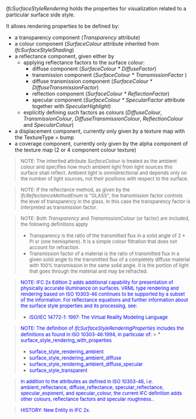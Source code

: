 ﻿_IfcSurfaceStyleRendering_ holds the properties for visualization related to a particular surface side style.

It allows rendering properties to be defined by:

* a transparency component (_Transparency_ attribute)
* a colour component (_SurfaceColour_ attribute inherited from _IfcSurfaceStyleShading_)
* a reflectance component, given either by 
    * applying reflectance factors to the surface colour: 
        * diffuse component (_SurfaceColour \* DiffuseFactor_)
        * transmission component (_SurfaceColour \* TransmissionFactor_ )
        * diffuse transmission component (_SurfaceColour \* DiffuseTransmissionFactor_)
        * reflection component (_SurfaceColour \* ReflectionFactor_)
        * specular component (_SurfaceColour \* SpecularFactor_ attribute together with _SpecularHighlight_) 
    * explicitly defining such factors as colours (_DiffuseColour_, _TransmissionColour_, _DiffuseTransmissionColour_, _ReflectionColour_ and _SpecularColour_) 
* a displacement component, currently only given by a texture map with the TextureType = bump
* a coverage component, currently only given by the alpha component of the texture map (2 or 4 component colour texture)

> <font size="-1">NOTE: The inherited attribute
		<i>SurfaceColour</i> is treated as the ambient colour and specifies how much
		ambient light from light sources this surface shall reflect. Ambient light is
		omnidirectional and depends only on the number of light sources, not their
		positions with respect to the surface.</font>

> <font size="-1">NOTE: If the reflectance method, as given by the
		  <i>IfcReflectanceMethodEnum</i> is "GLASS", the transmission factor controls
		  the level of transparency in the glass, In this case the transparency factor is
		  interpreted as transmission factor.</font>
>

> <font size="-1">NOTE: Both <i>Transparency</i> and
		<i>TransmissionColour</i> (or factor) are included, the following definitions
		apply</font><ul> 
		  <li><font size="-1">Transparency is the ratio of the transmitted flux
			 in a solid angle of 2 * PI sr (one hemisphere). It is a simple colour
			 filtration that does not account for refraction. </font></li> 
		  <li><font size="-1">Transmission factor of a material is the ratio of
			 transmitted flux in a given solid angle to the transmitted flux of a completely
			 diffuse material with 100% transmission in the same solid angle. It is the
			 portion of light that goes through the material and may be
			 refracted.</font></li> 
		</ul>

> <font color="#0000FF"><font size="-1">NOTE: IFC 2x Edition 2
		adds additional capability for presentation of physically accurate illuminance
		on surfaces. VRML type rendering and rendering based on ISO 10303-46 continues
		to be supported by a subset of the information. For reflectance equations and
		further information about the surface style properties and its processing, see:
		</font> </font><ul> 
		  <li><font size="-1" color="#0000FF">ISO/IEC 14772-1: 1997: The Virtual
			 Reality Modeling Language</font></li> 
		</ul>

> <font size="-1" color="#0000FF">NOTE: The definition of
		<i>IfcSurfaceStyleRenderingProperties</i> includes the definitions as found in
		ISO 10303-46:1994, in particular of: </font>> * <font size="-1" color="#0000FF">surface_style_rendering_with_properties</font>
> * <font size="-1" color="#0000FF">surface_style_rendering_ambient</font>
> * <font size="-1" color="#0000FF">surface_style_rendering_ambient_diffuse</font>
> * <font size="-1" color="#0000FF">surface_style_rendering_ambient_diffuse_specular</font>
> * <font size="-1" color="#0000FF">surface_style_transparent</font>

> <font size="-1" color="#0000FF">In addition to the attributes
		as defined in ISO 10303-46, i.e. ambient_reflectance, diffuse_reflectance,
		specular_reflectance, specular_exponent, and specular_colour, the current IFC
		definition adds other colours, reflectance factors and specular
		roughness..</font>

> <font color="#0000FF" size="-1">HISTORY: New Entity in IFC
		2x.</font>
